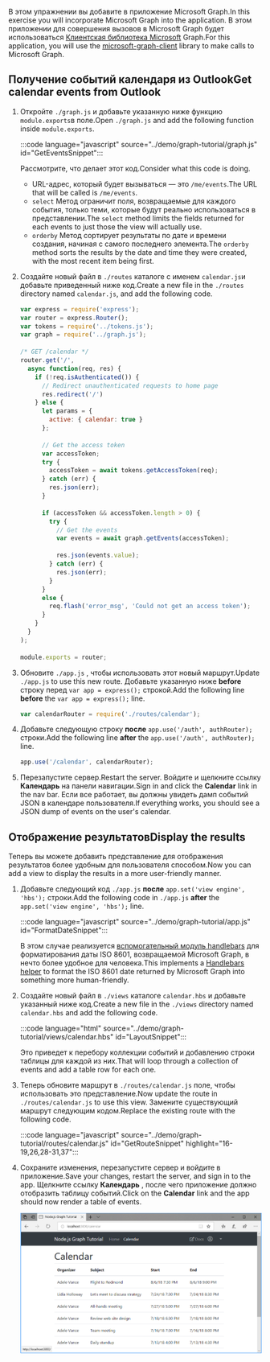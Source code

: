 <!-- markdownlint-disable MD002 MD041 -->

<span data-ttu-id="3bbf7-101">В этом упражнении вы добавите в приложение Microsoft Graph.</span><span class="sxs-lookup"><span data-stu-id="3bbf7-101">In this exercise you will incorporate Microsoft Graph into the application.</span></span> <span data-ttu-id="3bbf7-102">В этом приложении для совершения вызовов в Microsoft Graph будет использоваться [Клиентская библиотека Microsoft](https://github.com/microsoftgraph/msgraph-sdk-javascript) Graph.</span><span class="sxs-lookup"><span data-stu-id="3bbf7-102">For this application, you will use the [microsoft-graph-client](https://github.com/microsoftgraph/msgraph-sdk-javascript) library to make calls to Microsoft Graph.</span></span>

## <a name="get-calendar-events-from-outlook"></a><span data-ttu-id="3bbf7-103">Получение событий календаря из Outlook</span><span class="sxs-lookup"><span data-stu-id="3bbf7-103">Get calendar events from Outlook</span></span>

1. <span data-ttu-id="3bbf7-104">Откройте `./graph.js` и добавьте указанную ниже функцию `module.exports`в поле.</span><span class="sxs-lookup"><span data-stu-id="3bbf7-104">Open `./graph.js` and add the following function inside `module.exports`.</span></span>

    :::code language="javascript" source="../demo/graph-tutorial/graph.js" id="GetEventsSnippet":::

    <span data-ttu-id="3bbf7-105">Рассмотрите, что делает этот код.</span><span class="sxs-lookup"><span data-stu-id="3bbf7-105">Consider what this code is doing.</span></span>

    - <span data-ttu-id="3bbf7-106">URL-адрес, который будет вызываться — это `/me/events`.</span><span class="sxs-lookup"><span data-stu-id="3bbf7-106">The URL that will be called is `/me/events`.</span></span>
    - <span data-ttu-id="3bbf7-107">`select` Метод ограничит поля, возвращаемые для каждого события, только теми, которые будут реально использоваться в представлении.</span><span class="sxs-lookup"><span data-stu-id="3bbf7-107">The `select` method limits the fields returned for each events to just those the view will actually use.</span></span>
    - <span data-ttu-id="3bbf7-108">`orderby` Метод сортирует результаты по дате и времени создания, начиная с самого последнего элемента.</span><span class="sxs-lookup"><span data-stu-id="3bbf7-108">The `orderby` method sorts the results by the date and time they were created, with the most recent item being first.</span></span>

1. <span data-ttu-id="3bbf7-109">Создайте новый файл в `./routes` каталоге с именем `calendar.js`и добавьте приведенный ниже код.</span><span class="sxs-lookup"><span data-stu-id="3bbf7-109">Create a new file in the `./routes` directory named `calendar.js`, and add the following code.</span></span>

    ```javascript
    var express = require('express');
    var router = express.Router();
    var tokens = require('../tokens.js');
    var graph = require('../graph.js');

    /* GET /calendar */
    router.get('/',
      async function(req, res) {
        if (!req.isAuthenticated()) {
          // Redirect unauthenticated requests to home page
          res.redirect('/')
        } else {
          let params = {
            active: { calendar: true }
          };

          // Get the access token
          var accessToken;
          try {
            accessToken = await tokens.getAccessToken(req);
          } catch (err) {
            res.json(err);
          }

          if (accessToken && accessToken.length > 0) {
            try {
              // Get the events
              var events = await graph.getEvents(accessToken);

              res.json(events.value);
            } catch (err) {
              res.json(err);
            }
          }
          else {
            req.flash('error_msg', 'Could not get an access token');
          }
        }
      }
    );

    module.exports = router;
    ```

1. <span data-ttu-id="3bbf7-110">Обновите `./app.js` , чтобы использовать этот новый маршрут.</span><span class="sxs-lookup"><span data-stu-id="3bbf7-110">Update `./app.js` to use this new route.</span></span> <span data-ttu-id="3bbf7-111">Добавьте указанную ниже **before** строку перед `var app = express();` строкой.</span><span class="sxs-lookup"><span data-stu-id="3bbf7-111">Add the following line **before** the `var app = express();` line.</span></span>

    ```javascript
    var calendarRouter = require('./routes/calendar');
    ```

1. <span data-ttu-id="3bbf7-112">Добавьте следующую строку **после** `app.use('/auth', authRouter);` строки.</span><span class="sxs-lookup"><span data-stu-id="3bbf7-112">Add the following line **after** the `app.use('/auth', authRouter);` line.</span></span>

    ```javascript
    app.use('/calendar', calendarRouter);
    ```

1. <span data-ttu-id="3bbf7-113">Перезапустите сервер.</span><span class="sxs-lookup"><span data-stu-id="3bbf7-113">Restart the server.</span></span> <span data-ttu-id="3bbf7-114">Войдите и щелкните ссылку **Календарь** на панели навигации.</span><span class="sxs-lookup"><span data-stu-id="3bbf7-114">Sign in and click the **Calendar** link in the nav bar.</span></span> <span data-ttu-id="3bbf7-115">Если все работает, вы должны увидеть дамп событий JSON в календаре пользователя.</span><span class="sxs-lookup"><span data-stu-id="3bbf7-115">If everything works, you should see a JSON dump of events on the user's calendar.</span></span>

## <a name="display-the-results"></a><span data-ttu-id="3bbf7-116">Отображение результатов</span><span class="sxs-lookup"><span data-stu-id="3bbf7-116">Display the results</span></span>

<span data-ttu-id="3bbf7-117">Теперь вы можете добавить представление для отображения результатов более удобным для пользователя способом.</span><span class="sxs-lookup"><span data-stu-id="3bbf7-117">Now you can add a view to display the results in a more user-friendly manner.</span></span>

1. <span data-ttu-id="3bbf7-118">Добавьте следующий код `./app.js` **после** `app.set('view engine', 'hbs');` строки.</span><span class="sxs-lookup"><span data-stu-id="3bbf7-118">Add the following code in `./app.js` **after** the `app.set('view engine', 'hbs');` line.</span></span>

    :::code language="javascript" source="../demo/graph-tutorial/app.js" id="FormatDateSnippet":::

    <span data-ttu-id="3bbf7-119">В этом случае реализуется [вспомогательный модуль handlebars](http://handlebarsjs.com/#helpers) для форматирования даты ISO 8601, возвращаемой Microsoft Graph, в нечто более удобное для человека.</span><span class="sxs-lookup"><span data-stu-id="3bbf7-119">This implements a [Handlebars helper](http://handlebarsjs.com/#helpers) to format the ISO 8601 date returned by Microsoft Graph into something more human-friendly.</span></span>

1. <span data-ttu-id="3bbf7-120">Создайте новый файл в `./views` каталоге `calendar.hbs` и добавьте указанный ниже код.</span><span class="sxs-lookup"><span data-stu-id="3bbf7-120">Create a new file in the `./views` directory named `calendar.hbs` and add the following code.</span></span>

    :::code language="html" source="../demo/graph-tutorial/views/calendar.hbs" id="LayoutSnippet":::

    <span data-ttu-id="3bbf7-121">Это приведет к перебору коллекции событий и добавлению строки таблицы для каждой из них.</span><span class="sxs-lookup"><span data-stu-id="3bbf7-121">That will loop through a collection of events and add a table row for each one.</span></span>

1. <span data-ttu-id="3bbf7-122">Теперь обновите маршрут в `./routes/calendar.js` поле, чтобы использовать это представление.</span><span class="sxs-lookup"><span data-stu-id="3bbf7-122">Now update the route in `./routes/calendar.js` to use this view.</span></span> <span data-ttu-id="3bbf7-123">Замените существующий маршрут следующим кодом.</span><span class="sxs-lookup"><span data-stu-id="3bbf7-123">Replace the existing route with the following code.</span></span>

    :::code language="javascript" source="../demo/graph-tutorial/routes/calendar.js" id="GetRouteSnippet" highlight="16-19,26,28-31,37":::

1. <span data-ttu-id="3bbf7-124">Сохраните изменения, перезапустите сервер и войдите в приложение.</span><span class="sxs-lookup"><span data-stu-id="3bbf7-124">Save your changes, restart the server, and sign in to the app.</span></span> <span data-ttu-id="3bbf7-125">Щелкните ссылку **Календарь** , после чего приложение должно отобразить таблицу событий.</span><span class="sxs-lookup"><span data-stu-id="3bbf7-125">Click on the **Calendar** link and the app should now render a table of events.</span></span>

    ![Снимок экрана с таблицей событий](./images/add-msgraph-01.png)
